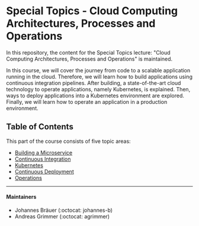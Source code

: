 # Special Topics - Cloud Computing Architectures, Processes and Operations​

In this repository, the content for the Special Topics lecture: "Cloud Computing Architectures, Processes and Operations​" is maintained.

In this course, we will cover the journey from code to a scalable application running in the cloud. Therefore, we will learn how to build applications using continuous integration pipelines. After building, a state-of-the-art cloud technology to operate applications, namely Kubernetes, is explained. Then, ways to deploy applications into a Kubernetes environment are explored. Finally, we will learn how to operate an application in a production environment.

## Table of Contents

This part of the course consists of five topic areas:
- [Building a Microservice](./1%20Building%20a%20Microservice)
- [Continuous Integration](./2%20Continuous%20Integration)
- [Kubernetes](./3%20Kubernetes)
- [Continuous Deployment](./4%20Continuous%20Deployment)
- [Operations](./5%20Operations)

--- 

#### Maintainers
- Johannes Bräuer (:octocat: johannes-b)
- Andreas Grimmer (:octocat: agrimmer)